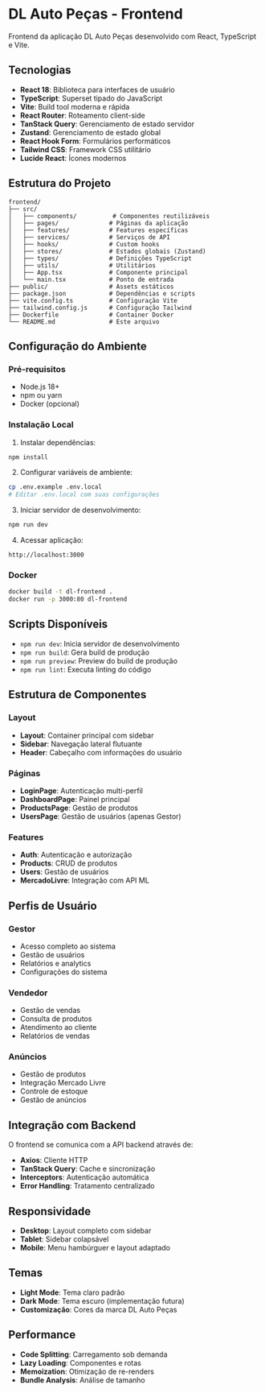# DL Auto Peças - Frontend

Frontend da aplicação DL Auto Peças desenvolvido com React, TypeScript e Vite.

## Tecnologias

- **React 18**: Biblioteca para interfaces de usuário
- **TypeScript**: Superset tipado do JavaScript
- **Vite**: Build tool moderna e rápida
- **React Router**: Roteamento client-side
- **TanStack Query**: Gerenciamento de estado servidor
- **Zustand**: Gerenciamento de estado global
- **React Hook Form**: Formulários performáticos
- **Tailwind CSS**: Framework CSS utilitário
- **Lucide React**: Ícones modernos

## Estrutura do Projeto

```
frontend/
├── src/
│   ├── components/          # Componentes reutilizáveis
│   ├── pages/              # Páginas da aplicação
│   ├── features/           # Features específicas
│   ├── services/           # Serviços de API
│   ├── hooks/              # Custom hooks
│   ├── stores/             # Estados globais (Zustand)
│   ├── types/              # Definições TypeScript
│   ├── utils/              # Utilitários
│   ├── App.tsx             # Componente principal
│   └── main.tsx            # Ponto de entrada
├── public/                 # Assets estáticos
├── package.json            # Dependências e scripts
├── vite.config.ts          # Configuração Vite
├── tailwind.config.js      # Configuração Tailwind
├── Dockerfile              # Container Docker
└── README.md               # Este arquivo
```

## Configuração do Ambiente

### Pré-requisitos
- Node.js 18+
- npm ou yarn
- Docker (opcional)

### Instalação Local

1. Instalar dependências:
```bash
npm install
```

2. Configurar variáveis de ambiente:
```bash
cp .env.example .env.local
# Editar .env.local com suas configurações
```

3. Iniciar servidor de desenvolvimento:
```bash
npm run dev
```

4. Acessar aplicação:
```
http://localhost:3000
```

### Docker

```bash
docker build -t dl-frontend .
docker run -p 3000:80 dl-frontend
```

## Scripts Disponíveis

- `npm run dev`: Inicia servidor de desenvolvimento
- `npm run build`: Gera build de produção
- `npm run preview`: Preview do build de produção
- `npm run lint`: Executa linting do código

## Estrutura de Componentes

### Layout
- **Layout**: Container principal com sidebar
- **Sidebar**: Navegação lateral flutuante
- **Header**: Cabeçalho com informações do usuário

### Páginas
- **LoginPage**: Autenticação multi-perfil
- **DashboardPage**: Painel principal
- **ProductsPage**: Gestão de produtos
- **UsersPage**: Gestão de usuários (apenas Gestor)

### Features
- **Auth**: Autenticação e autorização
- **Products**: CRUD de produtos
- **Users**: Gestão de usuários
- **MercadoLivre**: Integração com API ML

## Perfis de Usuário

### Gestor
- Acesso completo ao sistema
- Gestão de usuários
- Relatórios e analytics
- Configurações do sistema

### Vendedor
- Gestão de vendas
- Consulta de produtos
- Atendimento ao cliente
- Relatórios de vendas

### Anúncios
- Gestão de produtos
- Integração Mercado Livre
- Controle de estoque
- Gestão de anúncios

## Integração com Backend

O frontend se comunica com a API backend através de:
- **Axios**: Cliente HTTP
- **TanStack Query**: Cache e sincronização
- **Interceptors**: Autenticação automática
- **Error Handling**: Tratamento centralizado

## Responsividade

- **Desktop**: Layout completo com sidebar
- **Tablet**: Sidebar colapsável
- **Mobile**: Menu hambúrguer e layout adaptado

## Temas

- **Light Mode**: Tema claro padrão
- **Dark Mode**: Tema escuro (implementação futura)
- **Customização**: Cores da marca DL Auto Peças

## Performance

- **Code Splitting**: Carregamento sob demanda
- **Lazy Loading**: Componentes e rotas
- **Memoization**: Otimização de re-renders
- **Bundle Analysis**: Análise de tamanho